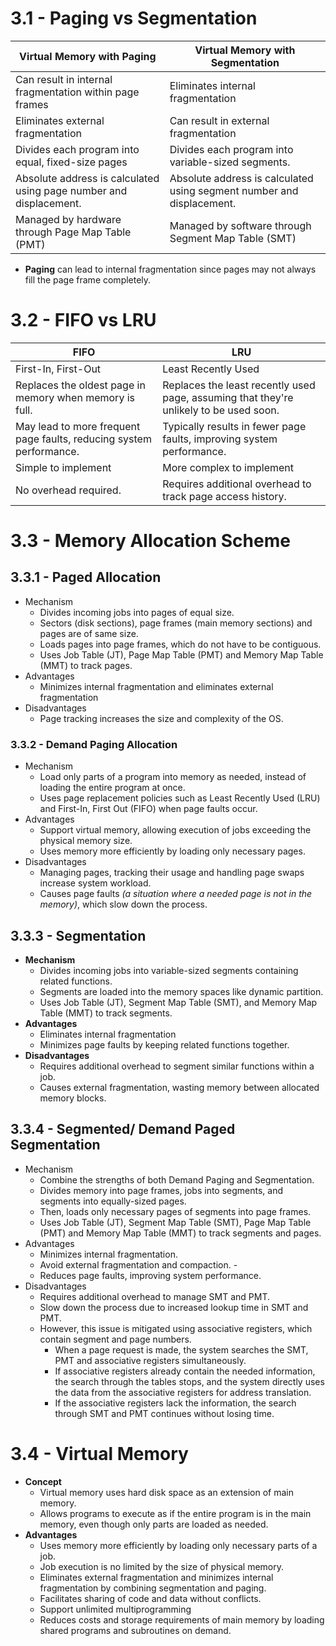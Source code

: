 # 3.1 - Paging vs Segmentation
| Virtual Memory with Paging                                         | Virtual Memory with Segmentation                                      |
| ------------------------------------------------------------------ | --------------------------------------------------------------------- |
| Can result in internal fragmentation within page frames            | Eliminates internal fragmentation                                     |
| Eliminates external fragmentation                                  | Can result in external fragmentation                                  |
| Divides each program into equal, fixed-size pages                  | Divides each program into variable-sized segments.                    |
| Absolute address is calculated using page number and displacement. | Absolute address is calculated using segment number and displacement. |
| Managed by hardware through Page Map Table (PMT)                   | Managed by software through Segment Map Table (SMT)                   |
- **Paging** can lead to internal fragmentation since pages may not always fill the page frame completely.

# 3.2 - FIFO vs LRU
| FIFO                                                                | LRU                                                                                    |
| ------------------------------------------------------------------- | -------------------------------------------------------------------------------------- |
| First-In, First-Out                                                 | Least Recently Used                                                                    |
| Replaces the oldest page in memory when memory is full.             | Replaces the least recently used page, assuming that they're unlikely to be used soon. |
| May lead to more frequent page faults, reducing system performance. | Typically results in fewer page faults, improving system performance.                  |
| Simple to implement                                                 | More complex to implement                                                              |
| No overhead required.                                               | Requires additional overhead to track page access history.                             |

# 3.3 - Memory Allocation Scheme
## 3.3.1 - Paged Allocation
- Mechanism
	- Divides incoming jobs into pages of equal size.
	- Sectors (disk sections), page frames (main memory sections) and pages are of same size.
	- Loads pages into page frames, which do not have to be contiguous.
	- Uses Job Table (JT), Page Map Table (PMT) and Memory Map Table (MMT) to track pages.
- Advantages
	- Minimizes internal fragmentation and eliminates external fragmentation
- Disadvantages
	- Page tracking increases the size and complexity of the OS.
	
### 3.3.2 - Demand Paging Allocation
- Mechanism
	- Load only parts of a program into memory as needed, instead of loading the entire program at once.
	- Uses page replacement policies such as Least Recently Used (LRU) and First-In, First Out (FIFO) when page faults occur.
- Advantages
	- Support virtual memory, allowing execution of jobs exceeding the physical memory size.
	- Uses memory more efficiently by loading only necessary pages.
- Disadvantages
	- Managing pages, tracking their usage and handling page swaps increase system workload.
	- Causes page faults *(a situation where a needed page is not in the memory)*, which slow down the process.

## 3.3.3 - Segmentation
- **Mechanism**
	- Divides incoming jobs into variable-sized segments containing related functions.
	- Segments are loaded into the memory spaces like dynamic partition.
	- Uses Job Table (JT), Segment Map Table (SMT),  and Memory Map Table (MMT) to track segments.
- **Advantages**
	- Eliminates internal fragmentation
	- Minimizes page faults by keeping related functions together. 
- **Disadvantages**
	- Requires additional overhead to segment similar functions within a job.
	- Causes external fragmentation, wasting memory between allocated memory blocks.

## 3.3.4 - Segmented/ Demand Paged Segmentation
- Mechanism
	- Combine the strengths of both Demand Paging and Segmentation.
	- Divides memory into page frames, jobs into segments, and segments into equally-sized pages.
	- Then, loads only necessary pages of segments into page frames.
	- Uses Job Table (JT), Segment Map Table (SMT), Page Map Table (PMT) and Memory Map Table (MMT) to track segments and pages.
- Advantages
	- Minimizes internal fragmentation.
	- Avoid external fragmentation and compaction.	- 
	- Reduces page faults, improving system performance.
- Disadvantages
	- Requires additional overhead to manage SMT and PMT.
	- Slow down the process due to increased lookup time in SMT and PMT.
	- However, this issue is mitigated using associative registers, which contain segment and page numbers.
		- When a page request is made, the system searches the SMT, PMT and associative registers simultaneously.
		- If associative registers already contain the needed information, the search through the tables stops, and the system directly uses the data from the associative registers for address translation.
		- If the associative registers lack the information, the search through SMT and PMT continues without losing time.


# 3.4 - Virtual Memory
 - **Concept**
	 - Virtual memory uses hard disk space as an extension of main memory.
	 - Allows programs to execute as if the entire program is in the main memory, even though only parts are loaded as needed.
 - **Advantages**
	 - Uses memory more efficiently by loading only necessary parts of a job.
	 - Job execution is no limited by the size of physical memory. 
	 - Eliminates external fragmentation and minimizes internal fragmentation by combining segmentation and paging.
	 - Facilitates sharing of code and data without conflicts.
	 - Support unlimited multiprogramming
	 - Reduces costs and storage requirements of main memory by loading shared programs and subroutines on demand.